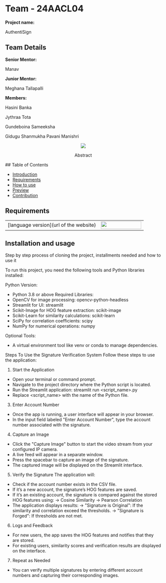 # Team - 24AACL04
<b>Project name:</b>
<p> AuthentiSign</p>
<h2>Team Details</h2>
<b>Senior Mentor:</b><p> Manav</p>
<b>Junior Mentor:</b><p> Meghana Tallapalli</p>
<b>Members:</b>
<p> Hasini Banka</p>
<p> Jythraa Tota</p>
<p> Gundeboina Sameeksha</p>
<p> Gidugu Shanmukha Pavani Manishri</p>

<div align="center">
  <img src="[logo url](https://imgur.com/a/GZeJsc6)">

</div>
<p align="center">Abstract</p>
## Table of Contents

- [Introduction](#introduction) <br>
- [Requirements](#requirements) <br>
- [How to use](#installation-and-usage) <br>
- [Preview](#previews)
- [Contribution](#contribution)
## Requirements
|||
|--|--|
|[language version](url of the website)|<img src=" https://imgur.com/a/GZeJsc6 " width="130px" height="25px"></a><br>|

## Installation and usage
Step by step process of cloning the project, installments needed and how to use it







To run this project, you need the following tools and Python libraries installed:

Python Version:
- Python 3.8 or above
Required Libraries:
- OpenCV for image processing: opencv-python-headless
- Streamlit for UI: streamlit
- Scikit-Image for HOG feature extraction: scikit-image
- Scikit-Learn for similarity calculations: scikit-learn
- SciPy for correlation coefficients: scipy
- NumPy for numerical operations: numpy

Optional Tools:
- A virtual environment tool like venv or conda to manage dependencies.

Steps To Use the Signature Verification System
Follow these steps to use the application:

1. Start the Application
- Open your terminal or command prompt.
- Navigate to the project directory where the Python script is located.
- Run the Streamlit application:
 streamlit run <script_name>.py
- Replace <script_name> with the name of the Python file.

3. Enter Account Number
- Once the app is running, a user interface will appear in your browser.
- In the input field labeled "Enter Account Number", type the account number associated with the signature.

4. Capture an Image
- Click the "Capture Image" button to start the video stream from your configured IP camera.
- A live feed will appear in a separate window.
- Press the spacebar to capture an image of the signature.
- The captured image will be displayed on the Streamlit interface.

5. Verify the Signature
The application will:
- Check if the account number exists in the CSV file.
- If it’s a new account, the signature’s HOG features are saved.
- If it’s an existing account, the signature is compared against the stored HOG features using:
 -> Cosine Similarity
 -> Pearson Correlation
- The application displays results:
 -> "Signature is Original": If the similarity and correlation exceed the thresholds.
 -> "Signature is Forged": If thresholds are not met.

6. Logs and Feedback
- For new users, the app saves the HOG features and notifies that they are stored.
- For existing users, similarity scores and verification results are displayed on the interface.

7. Repeat as Needed
- You can verify multiple signatures by entering different account numbers and capturing their corresponding images.




